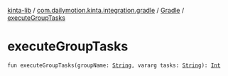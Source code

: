 [kinta-lib](../../index.md) / [com.dailymotion.kinta.integration.gradle](../index.md) / [Gradle](index.md) / [executeGroupTasks](./execute-group-tasks.md)

# executeGroupTasks

`fun executeGroupTasks(groupName: `[`String`](https://kotlinlang.org/api/latest/jvm/stdlib/kotlin/-string/index.html)`, vararg tasks: `[`String`](https://kotlinlang.org/api/latest/jvm/stdlib/kotlin/-string/index.html)`): `[`Int`](https://kotlinlang.org/api/latest/jvm/stdlib/kotlin/-int/index.html)